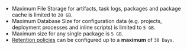 - Maximum File Storage for artifacts, task logs, packages and package cache is limited to `20 GB`.
- Maximum Database Size for configuration data (e.g. projects, deployment processes and inline scripts) is limited to `5 GB`.
- Maximum size for any single package is `5 GB`.
- [Retention policies](/docs/administration/retention-policies) can be configured up to a **maximum** of `30 Days`.